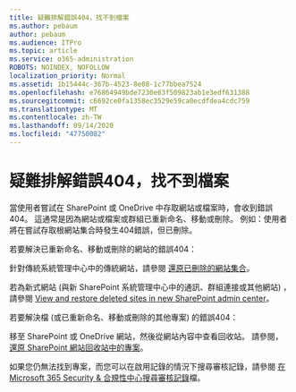```yaml
---
title: 疑難排解錯誤404，找不到檔案
ms.author: pebaum
author: pebaum
ms.audience: ITPro
ms.topic: article
ms.service: o365-administration
ROBOTS: NOINDEX, NOFOLLOW
localization_priority: Normal
ms.assetid: 1b15444c-367b-4523-8e08-1c77bbea7524
ms.openlocfilehash: e76864949bde7230e63f509823ab1e3edf631388
ms.sourcegitcommit: c6692ce0fa1358ec3529e59ca0ecdfdea4cdc759
ms.translationtype: MT
ms.contentlocale: zh-TW
ms.lasthandoff: 09/14/2020
ms.locfileid: "47750082"
---
```

# <a name="troubleshoot-error-404-file-not-found"></a>疑難排解錯誤404，找不到檔案

當使用者嘗試在 SharePoint 或 OneDrive 中存取網站或檔案時，會收到錯誤404。 這通常是因為網站或檔案或群組已重新命名、移動或刪除。 例如：使用者將在嘗試存取根網站集合時發生404錯誤，但已刪除。

若要解決已重新命名、移動或刪除的網站的錯誤404：

針對傳統系統管理中心中的傳統網站，請參閱 [還原已刪除的網站集合](https://docs.microsoft.com/sharepoint/restore-deleted-site-collection)。

若為新式網站 (與新 SharePoint 系統管理中心中的通訊、群組連接或其他網站) ，請參閱 [View and restore deleted sites in new SharePoint admin center](https://docs.microsoft.com/sharepoint/restore-deleted-site-collection)。

若要解決檔 (或已重新命名、移動或刪除的其他專案) 的錯誤404：

移至 SharePoint 或 OneDrive 網站，然後從網站內容中查看回收站。 請參閱， [還原 SharePoint 網站回收站中的專案](https://support.office.com/article/Restore-items-in-the-Recycle-Bin-of-a-SharePoint-site-6df466b6-55f2-4898-8d6e-c0dff851a0be#ID0EAADAAA=Online)。

如果您仍無法找到專案，而您可以在啟用記錄的情況下搜尋審核記錄，請參閱 [在 Microsoft 365 Security & 合規性中心搜尋審核記錄](https://docs.microsoft.com/microsoft-365/compliance/search-the-audit-log-in-security-and-compliance)檔。

